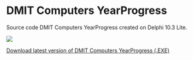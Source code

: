 # DMIT Computers YearProgress
Source code DMIT Computers YearProgress created on Delphi 10.3 Lite.<p>
<p><img src="https://raw.githubusercontent.com/dmitryevdev/yearprogress/master/view_dmc-yearprogress.png"></img><p>
<a href="https://github.com/dmitryevdev/yearprogress/releases/tag/1.0.300">Download latest version of DMIT Computers YearProgress (.EXE)</a>
